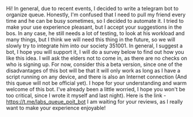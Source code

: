 Hi! In general, due to recent events, I decided to write a telegram bot to organize queue. Honestly, I'm confused that I need to pull my friend every time and he can be busy sometimes, so I decided to automate it. I tried to make your use experience pleasant, but I accept your suggestions in the bos. In any case, he still needs a lot of testing, to look at his workload and many things, but I think we will need this thing in the future, so we will slowly try to integrate him into our society 351001. In general, I suggest a bot, I hope you will support it, I will do a survey below to find out how you like this idea. I will ask the elders not to come in, as there are no checks on who is signing up. For now, consider this a beta version, since one of the disadvantages of this bot will be that it will only work as long as I have a script running on any device, and there is also an Internet connection (And this queue will not be official yet). I hope for your understanding and warm welcome of this bot. I've already been a little worried, I hope you won't be too critical, since I wrote it myself and last night). Here is the link - https://t.me/labs_queue_poit_bot I am waiting for your reviews, as I really want to make your experience enjoyable!
